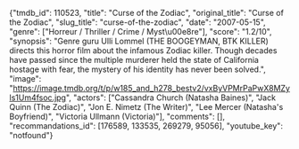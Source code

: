 {"tmdb_id": 110523, "title": "Curse of the Zodiac", "original_title": "Curse of the Zodiac", "slug_title": "curse-of-the-zodiac", "date": "2007-05-15", "genre": ["Horreur / Thriller / Crime / Myst\u00e8re"], "score": "1.2/10", "synopsis": "Genre guru Ulli Lommel (THE BOOGEYMAN, BTK KILLER) directs this horror film about the infamous Zodiac killer. Though decades have passed since the multiple murderer held the state of California hostage with fear, the mystery of his identity has never been solved.", "image": "https://image.tmdb.org/t/p/w185_and_h278_bestv2/vxByVPMrPaPwX8MZyls1Um4fsoc.jpg", "actors": ["Cassandra Church (Natasha Baines)", "Jack Quinn (The Zodiac)", "Jon E. Nimetz (The Writer)", "Lee Mercer (Natasha's Boyfriend)", "Victoria Ullmann (Victoria)"], "comments": [], "recommandations_id": [176589, 133535, 269279, 95056], "youtube_key": "notfound"}